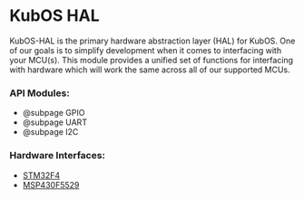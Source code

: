 # KubOS HAL

KubOS-HAL is the primary hardware abstraction layer (HAL) for KubOS. One of our goals is to simplify development when it comes to interfacing with your MCU(s). This module provides a unified set of functions for interfacing with hardware which will work the same across all of our supported MCUs.

### API Modules:

 - @subpage GPIO
 - @subpage UART
 - @subpage I2C


### Hardware Interfaces:

 - [STM32F4](./kubos-hal-stm32f4/index.html)
 - [MSP430F5529](./kubos-hal-msp430f5529/index.html)
